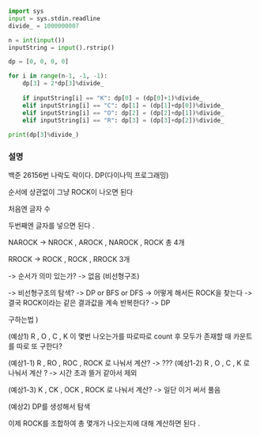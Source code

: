 ```python

import sys
input = sys.stdin.readline
divide_ = 1000000007

n = int(input())
inputString = input().rstrip()

dp = [0, 0, 0, 0]

for i in range(n-1, -1, -1):
    dp[3] = 2*dp[3]%divide_
    
    if inputString[i] == "K": dp[0] = (dp[0]+1)%divide_
    elif inputString[i] == "C": dp[1] = (dp[1]+dp[0])%divide_
    elif inputString[i] == "O": dp[2] = (dp[2]+dp[1])%divide_
    elif inputString[i] == "R": dp[3] = (dp[3]+dp[2])%divide_
    
print(dp[3]%divide_)
```

### 설명
백준 26156번 나락도 락이다.
DP(다이나믹 프로그래밍)

순서에 상관없이 그냥 ROCK이 나오면 된다


처음엔 글자 수 

두번째엔 글자를 넣으면 된다 . 


NAROCK -> NROCK , AROCK , NAROCK , ROCK 총 4개 

RROCK -> ROCK , ROCK , RROCK 3개 

 
-> 순서가 의미 있는가?
-> 없음 (비선형구조)

-> 비선형구조의 탐색?
-> DP or BFS or DFS
-> 어떻게 해서든 ROCK을 찾는다
-> 결국 ROCK이라는 같은 결과값을 계속 반복한다? 
-> DP


구하는법 )
 
(예상1)
R , O , C , K 이 몇번 나오는가를 따로따로 count 후 모두가 존재할 때 카운트를 따로 또 구한다?

(예상1-1)
R , RO , ROC , ROCK 로 나눠서 계산?
-> ???
(예상1-2)
R , O , C , K 로 나눠서 계산 ?
-> 시간 초과 뜰거 같아서 제외 

(예상1-3)
K , CK , OCK , ROCK 로 나눠서 계산?
-> 일단 이거 써서 풀음


(예상2)
DP를 생성해서 탐색



이제 ROCK를 조합하여 총 몇개가 나오는지에 대해 계산하면 된다 . 


